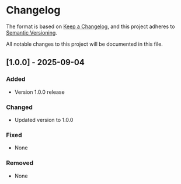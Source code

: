 # Changelog

The format is based on [Keep a Changelog](https://keepachangelog.com/en/1.0.0/),
and this project adheres to [Semantic Versioning](https://semver.org/spec/v2.0.0.html).

All notable changes to this project will be documented in this file.
## [1.0.0] - 2025-09-04

### Added
- Version 1.0.0 release

### Changed
- Updated version to 1.0.0

### Fixed
- None

### Removed
- None


